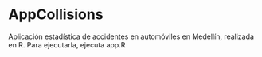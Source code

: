 # AppCollisions
Aplicación estadística de accidentes en automóviles en Medellín, realizada en R.
Para ejecutarla, ejecuta app.R
